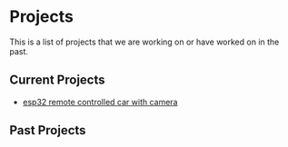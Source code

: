 # Projects

This is a list of projects that we are working on or have worked on in the past.

## Current Projects

- [esp32 remote controlled car with camera](https://github.com/coding-pirates-nyborg/esp32/tree/main/cam-car)

## Past Projects